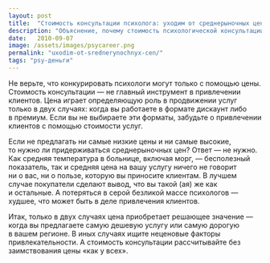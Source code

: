 ```yaml
---
layout: post
title:  "Стоимость консультации психолога: уходим от среднерыночных цен"
description: "Объяснение, почему стоимость психологической консультации не должна быть среднерыночной. Стремитесь к повышению ценности консультации и ее цены."
date:   2010-09-07			 
image: /assets/images/psycareer.png
permalink: "uxodim-ot-srednerynochnyx-cen/"
tags: "psy-деньги"
---
```


<p>Не&nbsp;верьте, что конкурировать психологи могут только с&nbsp;помощью цены. Стоимость консультации&nbsp;— не&nbsp;главный инструмент в&nbsp;привлечении клиентов. Цена играет определяющую роль в&nbsp;продвижении услуг только в&nbsp;двух случаях: когда вы&nbsp;работаете в&nbsp;формате дискаунт либо в&nbsp;премиум. Если вы&nbsp;не&nbsp;выбираете эти форматы, забудьте о&nbsp;привлечении клиентов с&nbsp;помощью стоимости услуг.</p>
<p>Если не&nbsp;предлагать ни&nbsp;самые низкие цены и&nbsp;ни&nbsp;самые высокие, то&nbsp;нужно&nbsp;ли придерживаться среднерыночных цен? Ответ&nbsp;— не&nbsp;нужно. Как средняя температура в&nbsp;больнице, включая морг,&nbsp;— бесполезный показатель, так и&nbsp;средняя цена на&nbsp;вашу услугу ничего не&nbsp;говорит ни&nbsp;о&nbsp;вас, ни&nbsp;о&nbsp;пользе, которую вы&nbsp;приносите клиентам. В&nbsp;лучшем случае покупатели сделают вывод, что вы&nbsp;такой (ая)&nbsp;же как и&nbsp;остальные. А&nbsp;потеряться в&nbsp;серой безликой массе психологов&nbsp;— худшее, что может быть в&nbsp;деле привлечения клиентов.</p>
<p>Итак, только в&nbsp;двух случаях цена приобретает решающее значение&nbsp;— когда вы&nbsp;предлагаете самую дешевую услугу или самую дорогую в&nbsp;вашем регионе. В&nbsp;иных случаях ищите неценовые факторы привлекательности. А&nbsp;стоимость консультации рассчитывайте без заимствования цены «как у&nbsp;всех».</p>
